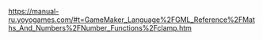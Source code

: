 


https://manual-ru.yoyogames.com/#t=GameMaker_Language%2FGML_Reference%2FMaths_And_Numbers%2FNumber_Functions%2Fclamp.htm

